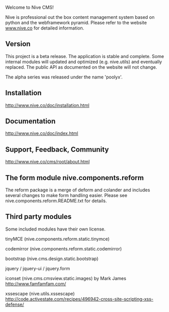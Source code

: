 
Welcome to Nive CMS!

Nive is professional out the box content management system based on python and the webframework
pyramid. 
Please refer to the website www.nive.co for detailed information.

Version
-------
This project is a beta release. The application is stable and complete. Some internal modules will
updated and optimized (e.g. nive.utils) and eventually replaced. The public API as documented on the 
website will not change.

The alpha series was released under the name 'poolyx'.


Installation
------------
http://www.nive.co/doc/installation.html

Documentation
-------------
http://www.nive.co/doc/index.html

Support, Feedback, Community
----------------------------
http://www.nive.co/cms/root/about.html


The form module nive.components.reform
----------------------------------------
The reform package is a merge of deform and colander and includes several changes 
to make form handling easier. Please see nive.components.reform.README.txt for details.


Third party modules 
-------------------
Some included modules have their own license.

tinyMCE (nive.components.reform.static.tinymce)

codemirror (nive.components.reform.static.codemirror)

bootstrap (nive.cms.design.static.bootstrap)

jquery / jquery-ui / jquery.form

iconset (nive.cms.cmsview.static.images) by Mark James http://www.famfamfam.com/ 

xssescape (nive.utils.xssescape) http://code.activestate.com/recipes/496942-cross-site-scripting-xss-defense/

